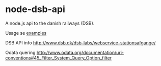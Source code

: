 node-dsb-api
===========

A node.js api to the danish railways (DSB).

Usage se [examples](https://github.com/briandemant/node-dsb-api/blob/master/examples)


DSB API info
http://www.dsb.dk/dsb-labs/webservice-stationsafgange/

Odata quering
http://www.odata.org/documentation/uri-conventions#45_Filter_System_Query_Option_filter
